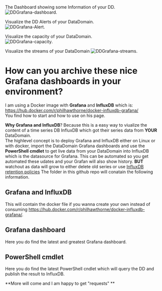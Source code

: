 

The Dashboard showing some Information of your DD. 
![DDGrafana-dashboard](https://user-images.githubusercontent.com/17120076/116391028-f5210800-a81e-11eb-923c-2f649867e92e.gif). 

Visualize the DD Alerts of your DataDomain.   
![DDGrafana-Alert](https://user-images.githubusercontent.com/17120076/116391246-32859580-a81f-11eb-8d0f-ca799d2c55ca.gif). 

Visualize the capacity of your DataDomain.  
![DDGrafana-capacity](https://user-images.githubusercontent.com/17120076/116391358-5943cc00-a81f-11eb-8bc3-5bd4878a1625.gif). 

Visualize the streams of your DataDomain
![DDGrafana-streams](https://user-images.githubusercontent.com/17120076/116391883-01f22b80-a820-11eb-95f5-e02b007dd085.gif). 

# How can you archive these nice Grafana dashboards in your environment?   

I am using a Docker image with **Grafana** and **InfluxDB** which is:    
https://hub.docker.com/r/philhawthorne/docker-influxdb-grafana/     
You find how to start and how to use on his page.

**Why Grafana and InfluxDB**? Because this is a easy way to viualize the content of a time series DB InfluxDB which got their series data from **YOUR** DataDomain.  
The highlevel concept is to deploy Grafana and InfluxDB either on Linux or with docker, import the DataDomain Grafana dashboards and use the **PowerShell cmdlet** to get live data from your DataDomain into InfluxDB which is the datasource for Grafana. This can be automated so you get automated these udates and your Grafan will also show history. **BUT** watchout as data will grow to either delete old series or use [InfluxDB retention policies](https://docs.influxdata.com/influxdb/v1.8/guides/downsample_and_retain/)
The folder in this github repo will conatain the following information.   
## Grafana and InfluxDB  
This will contain the docker file if you wanna create your own instead of consuming https://hub.docker.com/r/philhawthorne/docker-influxdb-grafana/.                   
## Grafana dashboard  
Here you do find the latest and greatest Grafana dashboard. 

## PowerShell cmdlet  
Here you do find the latest PowerShell cndlet which will query the DD and publish the result to InfluxDB.             

**More will come and I am happy to get "requests" **



